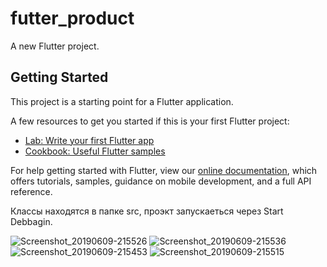 # futter_product

A new Flutter project.

## Getting Started

This project is a starting point for a Flutter application.

A few resources to get you started if this is your first Flutter project:

- [Lab: Write your first Flutter app](https://flutter.dev/docs/get-started/codelab)
- [Cookbook: Useful Flutter samples](https://flutter.dev/docs/cookbook)

For help getting started with Flutter, view our 
[online documentation](https://flutter.dev/docs), which offers tutorials, 
samples, guidance on mobile development, and a full API reference.


Классы находятся в папке src, проэкт запускаеться через Start Debbagin.

![Screenshot_20190609-215526](https://user-images.githubusercontent.com/43812319/59163051-22b61880-8b04-11e9-80e9-ec947cfa0e7c.png)
![Screenshot_20190609-215536](https://user-images.githubusercontent.com/43812319/59163052-234eaf00-8b04-11e9-93e7-5133a7a6051a.png)
![Screenshot_20190609-215453](https://user-images.githubusercontent.com/43812319/59163053-234eaf00-8b04-11e9-9cc1-2a8200c54e10.png)
![Screenshot_20190609-215515](https://user-images.githubusercontent.com/43812319/59163054-234eaf00-8b04-11e9-900e-7663797cd1fd.png)

